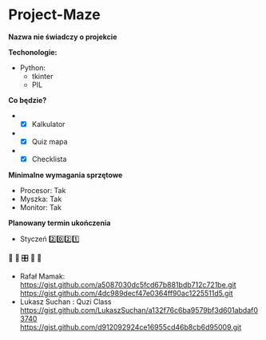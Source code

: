 # Project-Maze
**Nazwa nie świadczy o projekcie**

**Techonologie:**
* Python: 
  * tkinter
  * PIL
  
**Co będzie?**
* - [x] Kalkulator
* - [x] Quiz mapa
* - [x] Checklista

**Minimalne wymagania sprzętowe**
* Procesor: Tak
* Myszka: Tak
* Monitor: Tak

**Planowany termin ukończenia**
* Styczeń :two::zero::two::one:

&#x1F34E; &#x1F4D7; &#x1F39B; &#x1f40b; &#x1F43D; 
 
* Rafał Mamak: https://gist.github.com/a5087030dc5fcd67b881bdb712c721be.git
https://gist.github.com/4dc989decf47e0364ff90ac1225511d5.git
* Lukasz Suchan : Quzi Class https://gist.github.com/LukaszSuchan/a132f76c6ba9579bf3d601abdaf03740
https://gist.github.com/d912092924ce16955cd46b8cb6d95009.git






